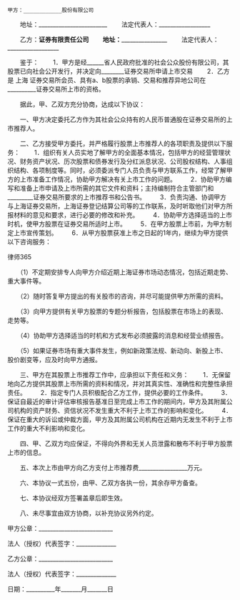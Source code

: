 
 


    


    甲方：____________股份有限公司
　　地址：________________________
　　法定代表人：__________________


　　乙方：________证券有限责任公司
　　地址：________________________
　　法定代表人：__________________






　　鉴于：
　　1．甲方是经______省人民政府批准的社会公众股份有限公司，其股票已向社会公开发行，并决定向________证券交易所申请上市交易
　　2．乙方是
上海
证券交易所会员、具有a、b股票的承销、交易和推荐异地公司在__________证券交易所上市的资格。


　　据此，甲、乙双方充分协商，达成以下协议：


　　一、甲方决定委托乙方作为其社会公众持有的人民币普通股在证券交易所的上市推荐人。


　　二、乙方接受甲方委托，并严格履行股票上市推荐人的各项职责及提供以下服务：
　　1．组织有关人员实地了解甲方的全面基本情况，包括甲方的经营管理状况、财务资产状况、历次股票和债券发行及分红派息状况、公司股权结构、人事组织结构、各项制度等。同时，必须委派专门人员负责与甲方联系工作，经常了解甲方的上市准备工作情况，协助甲方解决有关上市工作的问题。
　　2．协助甲方编写和准备上市申请及上市所需的其它文件和资料；主持编制符合主管部门和_________证券交易所要求的上市推荐书和公告书。
　　3．负责沟通、协调甲方与上海证券交易所，上海证券登记结算公司等的工作联系，及时听取他们对甲方所报材料的意见和要求，进行必要的修改和补充。
　　4．协助甲方选择适当的上市时机，使甲方股票在证券交易所适时上市。
　　5．在甲方股票上市前，为甲方制定上市宣传策划。
　　6．从甲方股票获准上市之日起的1年内，继续为甲方提供以下咨询服务：




 
律师365






　　（1）不定期安排专人向甲方介绍近期上海证券市场动态情况，包括近期走势、重大事件等。

　　（2）随时答复甲方提出的有关股市的咨询，并尽可能提供甲方所需的资料。

　　（3）向甲方提供有关甲方股票的专题分析报告，包括股票在市场上的表现、走势等。

　　（4）协助甲方选择适当的时机和方式发布必须披露的消息和经营业绩报告。

　　（5）如果证券市场有重大事件发生，例如新政策法规、新动向、新股上市、股价剧变等，应及时向甲方通报。




　　三、甲方在其股票上市推荐工作中，应承担以下责任和义务：
　　1．无保留地向乙方提供其股票上市所需的资料和情况，并对其真实性、准确性和完整性承担责任。
　　2．指定专门人员积极配合乙方工作，提供必要的工作条件。
　　3．保证自最近的审计评估审核报告基准日至完成上市工作的期间内，甲方及其附属公司机构的资产财务、资信状况不发生重大不利于上市工作的影响和变化。
　　4．保证在重大的诉讼或仲裁方面，甲方及其附属公司机构在近期内无发生不利于上市工作的重大不利影响和变化。


　　四、甲、乙双方均应保证，不得向外界和无关人员泄露和散布不利于甲方股票上市的信息。


　　五、本次上市由甲方向乙方支付上市推荐费_________________万元。


　　六、本协议一式五份，由甲、乙双方各执一份，其余存甲方备查。


　　七、本协议经双方签署盖章后即生效。


　　八、未尽事宜由双方协商，以补充协议另外约定。


 



 甲方公章：__________________________
 
法人（授权）代表签字：______________
 


 

  乙方公章：__________________________
  
法人（授权）代表签字：______________
  


  

   日期：__________年_______月_______日
   

 
   

 
   
 
    
 
    
 
     


     
 

     


     


     
 
 
    
 
   
 
  

 


